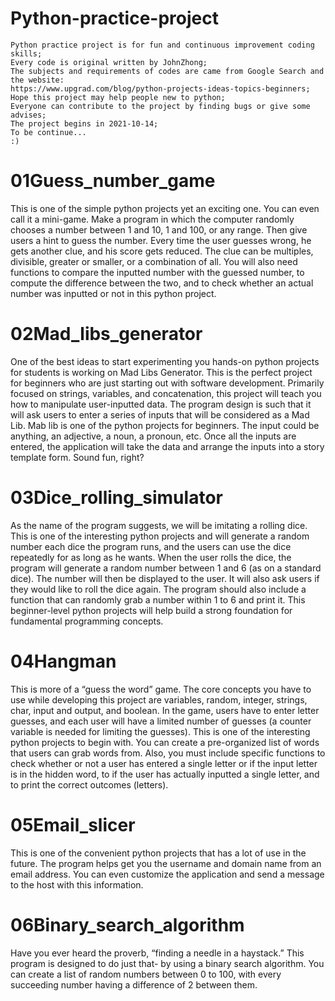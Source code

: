 # Python-practice-project
    Python practice project is for fun and continuous improvement coding skills;
    Every code is original written by JohnZhong;
    The subjects and requirements of codes are came from Google Search and the website:
    https://www.upgrad.com/blog/python-projects-ideas-topics-beginners; 
    Hope this project may help people new to python;
    Everyone can contribute to the project by finding bugs or give some advises;
    The project begins in 2021-10-14;
    To be continue... 
    :)
# 01Guess_number_game
   This is one of the simple python projects yet an exciting one. You can even call 
   it a mini-game. Make a program in which the computer randomly chooses a number 
   between 1 and 10, 1 and 100, or any range. Then give users a hint to guess the number. 
   Every time the user guesses wrong, he gets another clue, and his score gets reduced. 
   The clue can be multiples, divisible, greater or smaller, or a combination of all.
   You will also need functions to compare the inputted number with the guessed number, 
   to compute the difference between the two, and to check whether an actual number was 
   inputted or not in this python project.
# 02Mad_libs_generator
   One of the best ideas to start experimenting you hands-on python projects for students 
   is working on Mad Libs Generator. This is the perfect project for beginners who are just 
   starting out with software development. Primarily focused on strings, variables, and concatenation, 
   this project will teach you how to manipulate user-inputted data. The program design is such 
   that it will ask users to enter a series of inputs that will be considered as a Mad Lib. Mab lib 
   is one of the python projects for beginners.
   The input could be anything, an adjective, a noun, a pronoun, etc. Once all the inputs are entered, 
   the application will take the data and arrange the inputs into a story template form. Sound fun, right?
# 03Dice_rolling_simulator
   As the name of the program suggests, we will be imitating a rolling dice. This is one of the interesting
   python projects and will generate a random number each dice the program runs, and the users can use 
   the dice repeatedly for as long as he wants. When the user rolls the dice, the program will generate 
   a random number between 1 and 6 (as on a standard dice).
   The number will then be displayed to the user. It will also ask users if they would like to roll the 
   dice again. The program should also include a function that can randomly grab a number within 1 to 6 
   and print it. This beginner-level python projects will help build a strong foundation for fundamental 
   programming concepts. 
# 04Hangman
   This is more of a “guess the word” game. The core concepts you have to use while developing this project 
   are variables, random, integer, strings, char, input and output, and boolean. In the game, users have to 
   enter letter guesses, and each user will have a limited number of guesses (a counter variable is needed 
   for limiting the guesses). This is one of the interesting python projects to begin with. 
   You can create a pre-organized list of words that users can grab words from. Also, you must include 
   specific functions to check whether or not a user has entered a single letter or if the input letter is in 
   the hidden word, to if the user has actually inputted a single letter, and to print the correct outcomes (letters).
# 05Email_slicer
  This is one of the convenient python projects that has a lot of use in the future. The program helps get you the 
  username and domain name from an email address. You can even customize the application and send a message to the 
  host with this information.
# 06Binary_search_algorithm
  Have you ever heard the proverb, “finding a needle in a haystack.” This program is designed to do just that- by using 
  a binary search algorithm. You can create a list of random numbers between 0 to 100, with every succeeding number 
  having a difference of 2 between them.